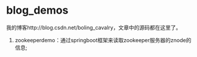# blog_demos
我的博客http://blog.csdn.net/boling_cavalry，文章中的源码都在这里了。
1. zookeeperdemo：通过springboot框架来读取zookeeper服务器的znode的信息;
